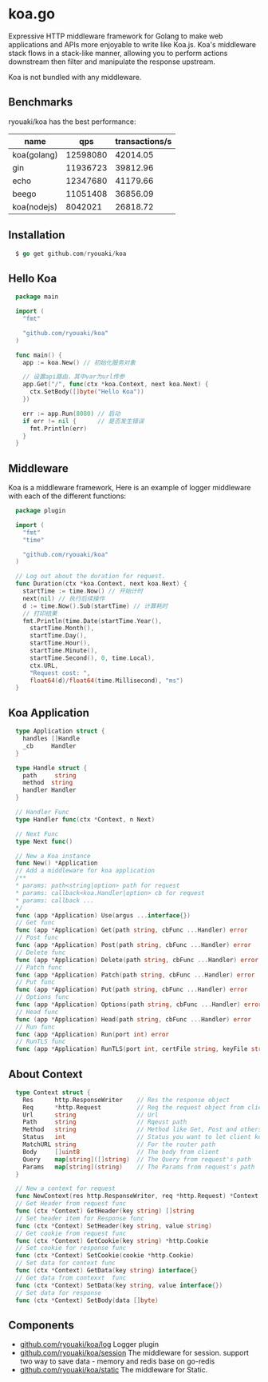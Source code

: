 # koa.go
Expressive HTTP middleware framework for Golang to make web applications and APIs more enjoyable to write like Koa.js. Koa's middleware stack flows in a stack-like manner, allowing you to perform actions downstream then filter and manipulate the response upstream.

Koa is not bundled with any middleware.

## Benchmarks
ryouaki/koa has the best performance:

| name | qps | transactions/s |
|--|--|--|
|koa(golang) | 12598080 | 42014.05 |
|gin | 11936723 | 39812.96 |
|echo | 12347680 | 41179.66	 |
|beego | 11051408 | 36856.09 |
|koa(nodejs) | 8042021 | 26818.72	 |

## Installation
```go
  $ go get github.com/ryouaki/koa
```

## Hello Koa
```go
  package main

  import (
    "fmt"

    "github.com/ryouaki/koa"
  )

  func main() {
    app := koa.New() // 初始化服务对象

    // 设置api路由，其中var为url传参
    app.Get("/", func(ctx *koa.Context, next koa.Next) {
      ctx.SetBody([]byte("Hello Koa"))
    })

    err := app.Run(8080) // 启动
    if err != nil {      // 是否发生错误
      fmt.Println(err)
    }
  }
```

## Middleware
Koa is a middleware framework, Here is an example of logger middleware with each of the different functions:

```go
  package plugin

  import (
    "fmt"
    "time"

    "github.com/ryouaki/koa"
  )

  // Log out about the duration for request.
  func Duration(ctx *koa.Context, next koa.Next) {
    startTime := time.Now() // 开始计时
    next(nil) // 执行后续操作
    d := time.Now().Sub(startTime) // 计算耗时
    // 打印结果
    fmt.Println(time.Date(startTime.Year(),
      startTime.Month(),
      startTime.Day(),
      startTime.Hour(),
      startTime.Minute(),
      startTime.Second(), 0, time.Local),
      ctx.URL,
      "Request cost: ",
      float64(d)/float64(time.Millisecond), "ms")
  }
```




## Koa Application
```go
  type Application struct {
    handles []Handle
    _cb     Handler
  }

  type Handle struct {
    path     string
    method  string
    handler Handler
  }

  // Handler Func
  type Handler func(ctx *Context, n Next)

  // Next Func
  type Next func()

  // New a Koa instance
  func New() *Application
  // Add a middleware for koa application
  /**
  * params: path<string|option> path for request
  * params: callback<koa.Handler|option> cb for request
  * params: callback ...
  */
  func (app *Application) Use(argus ...interface{})
  // Get func
  func (app *Application) Get(path string, cbFunc ...Handler) error
  // Post func
  func (app *Application) Post(path string, cbFunc ...Handler) error
  // Delete func
  func (app *Application) Delete(path string, cbFunc ...Handler) error
  // Patch func
  func (app *Application) Patch(path string, cbFunc ...Handler) error 
  // Put func
  func (app *Application) Put(path string, cbFunc ...Handler) error
  // Options func
  func (app *Application) Options(path string, cbFunc ...Handler) error
  // Head func
  func (app *Application) Head(path string, cbFunc ...Handler) error
  // Run func
  func (app *Application) Run(port int) error 
  // RunTLS func
  func (app *Application) RunTLS(port int, certFile string, keyFile string) error 
```

## About Context
```go
  type Context struct {
    Res      http.ResponseWriter    // Res the response object
    Req      *http.Request          // Req the request object from client
    Url      string                 // Url
    Path     string                 // Rqeust path
    Method   string                 // Method like Get, Post and others
    Status   int                    // Status you want to let client konw for the request
    MatchURL string                 // For the router path
    Body     []uint8                // The body from client
    Query    map[string]([]string)  // The Query from request's path
    Params   map[string](string)    // The Params from request's path
  }

  // New a context for request
  func NewContext(res http.ResponseWriter, req *http.Request) *Context
  // Get Header from request func
  func (ctx *Context) GetHeader(key string) []string 
  // Set header item for Response func
  func (ctx *Context) SetHeader(key string, value string)
  // Get cookie from request func
  func (ctx *Context) GetCookie(key string) *http.Cookie
  // Set cookie for response func
  func (ctx *Context) SetCookie(cookie *http.Cookie)
  // Set data for context func
  func (ctx *Context) GetData(key string) interface{}
  // Get data from contexxt  func
  func (ctx *Context) SetData(key string, value interface{})
  // Set data for response
  func (ctx *Context) SetBody(data []byte)
```

## Components
- [github.com/ryouaki/koa/log](https://github.com/ryouaki/koa/blob/main/log/log.md) Logger plugin
- [github.com/ryouaki/koa/session](https://github.com/ryouaki/koa/blob/main/session/session.md) The middleware for session. support two way to save data - memory and redis base on go-redis
- [github.com/ryouaki/koa/static](https://github.com/ryouaki/koa/blob/main/static/static.md) The middleware for Static.
